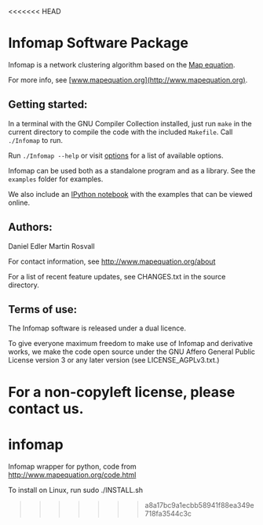 <<<<<<< HEAD
# Infomap Software Package

Infomap is a network clustering algorithm based on the
[Map equation](http://www.mapequation.org/publications.html#Rosvall-Axelsson-Bergstrom-2009-Map-equation).

For more info, see [www.mapequation.org](http://www.mapequation.org).


Getting started:
--------------------------------------------------------
In a terminal with the GNU Compiler Collection installed,
just run `make` in the current directory to compile the
code with the included `Makefile`. Call `./Infomap` to run.

Run `./Infomap --help` or visit [options](http://www.mapequation.org/code.html#Options)
for a list of available options.

Infomap can be used both as a standalone program and as a library.
See the `examples` folder for examples.

We also include an [IPython notebook](examples/python/infomap-examples.ipynb)
with the examples that can be viewed online.



Authors:
--------------------------------------------------------
Daniel Edler
Martin Rosvall

For contact information, see 
http://www.mapequation.org/about

For a list of recent feature updates, see
CHANGES.txt in the source directory.

Terms of use:
--------------------------------------------------------
The Infomap software is released under a dual licence.

To give everyone maximum freedom to make use of Infomap 
and derivative works, we make the code open source under 
the GNU Affero General Public License version 3 or any 
later version (see LICENSE_AGPLv3.txt.)

For a non-copyleft license, please contact us.
=======
# infomap 
Infomap wrapper for python, code from http://www.mapequation.org/code.html

To install on Linux, run sudo ./INSTALL.sh
>>>>>>> a8a17bc9a1ecbb58941f88ea349e718fa3544c3c
